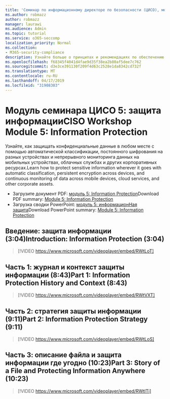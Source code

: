 ```yaml
---
title: 'Семинар по информационному директоре по безопасности (ЦИСО), модуль 5: защита информации'
ms.author: robmazz
author: robmazz
manager: laurawi
ms.audience: Admin
ms.topic: tutorial
ms.service: o365-seccomp
localization_priority: Normal
ms.collection:
- M365-security-compliance
description: Узнайте больше о принципах и рекомендациях по обеспечению безопасности модернизации в Организации.
ms.openlocfilehash: f68345f4041d4fae9d35f38ea2b80af5dee7c762
ms.sourcegitcommit: d3e3ce391130f209f4d63c2528e1da8342cd732f
ms.translationtype: MT
ms.contentlocale: ru-RU
ms.lasthandoff: 04/17/2019
ms.locfileid: "31908303"
---
```

# <a name="ciso-workshop-module-5-information-protection"></a><span data-ttu-id="42a7f-103">Модуль семинара ЦИСО 5: защита информации</span><span class="sxs-lookup"><span data-stu-id="42a7f-103">CISO Workshop Module 5: Information Protection</span></span>

<span data-ttu-id="42a7f-104">Узнайте, как защищать конфиденциальные данные в любом месте с помощью автоматической классификации, постоянного шифрования на разных устройствах и непрерывного мониторинга данных на мобильных устройствах, облачных службах и других корпоративных ресурсах.</span><span class="sxs-lookup"><span data-stu-id="42a7f-104">Learn how to protect sensitive information wherever it goes with automatic classification, persistent encryption across devices, and continuous monitoring of data across mobile devices, cloud services, and other corporate assets.</span></span>

- <span data-ttu-id="42a7f-105">Загрузите документ PDF: [модуль 5: Information Protection](media/ciso-workshop-5-information-protection-strategy.pdf)</span><span class="sxs-lookup"><span data-stu-id="42a7f-105">Download PDF summary: [Module 5: Information Protection](media/ciso-workshop-5-information-protection-strategy.pdf)</span></span>
- <span data-ttu-id="42a7f-106">Загрузка сводки PowerPoint: [модуль 5: информационНая защита](https://docs.microsoft.com/office365/securitycompliance/media/ciso-workshop-5-information-protection-strategy.pptx)</span><span class="sxs-lookup"><span data-stu-id="42a7f-106">Download PowerPoint summary: [Module 5: Information Protection](https://docs.microsoft.com/office365/securitycompliance/media/ciso-workshop-5-information-protection-strategy.pptx)</span></span>

## <a name="introduction-information-protection-304"></a><span data-ttu-id="42a7f-107">Введение: защита информации (3:04)</span><span class="sxs-lookup"><span data-stu-id="42a7f-107">Introduction: Information Protection (3:04)</span></span>

> [!VIDEO https://www.microsoft.com/videoplayer/embed/RWtLoT]

## <a name="part-1-information-protection-history-and-context-843"></a><span data-ttu-id="42a7f-108">Часть 1: журнал и контекст защиты информации (8:43)</span><span class="sxs-lookup"><span data-stu-id="42a7f-108">Part 1: Information Protection History and Context (8:43)</span></span>

> [!VIDEO https://www.microsoft.com/videoplayer/embed/RWtVXT]

## <a name="part-2-information-protection-strategy-911"></a><span data-ttu-id="42a7f-109">Часть 2: стратегия защиты информации (9:11)</span><span class="sxs-lookup"><span data-stu-id="42a7f-109">Part 2: Information Protection Strategy (9:11)</span></span>

> [!VIDEO https://www.microsoft.com/videoplayer/embed/RWtLoS]

## <a name="part-3-story-of-a-file-and-protecting-information-anywhere-1023"></a><span data-ttu-id="42a7f-110">Часть 3: описание файла и защита информации где угодно (10:23)</span><span class="sxs-lookup"><span data-stu-id="42a7f-110">Part 3: Story of a File and Protecting Information Anywhere (10:23)</span></span>

> [!VIDEO https://www.microsoft.com/videoplayer/embed/RWtITi]